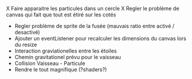 X Faire apparaitre les particules dans un cercle 
X Regler le problème de canvas qui fait que tout est étiré sur les cotés
- Regler problème de sprite de la fusée (mauvais ratio entre activé / desactivé)
- Ajouter un eventListener pour recalculer les dimensions du canvas lors du resize
- Interaction graviationelles entre les étoiles
- Chemin gravitationel prévu pour le vaisseau
- Collision Vaisseau - Particule
- Rendre le tout magnifique (?shaders?)
